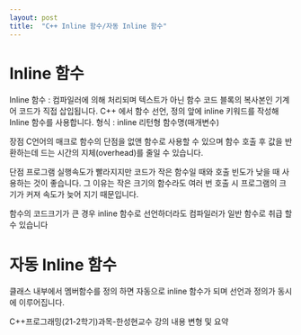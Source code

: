 ```yaml
---
layout: post
title:  "C++ Inline 함수/자동 Inline 함수"
---
```


# Inline 함수
Inline 함수 : 컴파일러에 의해 처리되며 텍스트가 아닌 함수 코드 블록의 복사본인 기계어 코드가 직접 삽입됩니다.
C++ 에서 함수 선언, 정의 앞에 inline 키워드를 작성해 Inline 함수를 사용합니다.
형식 : inline 리턴형 함수명(매개변수)


장점
C언어의 매크로 함수의 단점을 없앤 함수로 사용할 수 있으며
함수 호출 후 값을 반환하는데 드는 시간의 지체(overhead)를 줄일 수 있습니다.

단점
프로그램 실행속도가 빨라지지만 코드가 작은 함수일 때와 호출 빈도가 낮을 때 사용하는 것이 좋습니다.
그 이유는 작은 크기의 함수라도 여러 번 호출 시 프로그램의 크기가 커져 속도가 늦어 지기 때문입니다.

함수의 코드크기가 큰 경우 inline 함수로 선언하더라도 컴파일러가 일반 함수로 취급 할 수 있습니다

# 자동 Inline 함수

클래스 내부에서 멤버함수를 정의 하면 자동으로 inline 함수가 되며 선언과 정의가 동시에 이루어집니다.

C++프로그래밍(21-2학기)과목-한성현교수 강의 내용 변형 및 요약
